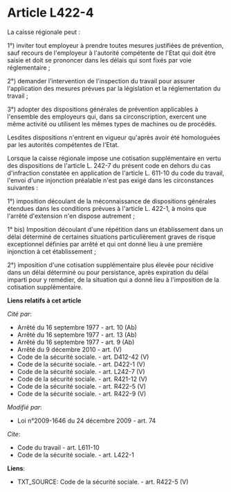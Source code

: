 # Article L422-4

La caisse régionale peut : 

1°) inviter tout employeur à prendre toutes mesures justifiées de prévention, sauf recours de l'employeur à l'autorité
compétente de l'Etat qui doit être saisie et doit se prononcer dans les délais qui sont fixés par voie réglementaire ; 

2°) demander l'intervention de l'inspection du travail pour assurer l'application des mesures prévues par la législation et
la réglementation du travail ; 

3°) adopter des dispositions générales de prévention applicables à l'ensemble des employeurs qui, dans sa circonscription,
exercent une même activité ou utilisent les mêmes types de machines ou de procédés. 

Lesdites dispositions n'entrent en vigueur qu'après avoir été homologuées par les autorités compétentes de l'Etat. 

Lorsque la caisse régionale impose une cotisation supplémentaire en vertu des dispositions de l'article L. 242-7 du présent
code en dehors du cas d'infraction constatée en application de l'article L. 611-10 du code du travail, l'envoi d'une
injonction préalable n'est pas exigé dans les circonstances suivantes : 

1°) imposition découlant de la méconnaissance de dispositions générales étendues dans les conditions prévues à l'article L.
422-1, à moins que l'arrêté d'extension n'en dispose autrement ; 

1° bis) Imposition découlant d'une répétition dans un établissement dans un délai déterminé de certaines situations
particulièrement graves de risque exceptionnel définies par arrêté et qui ont donné lieu à une première injonction à cet
établissement ; 

2°) imposition d'une cotisation supplémentaire plus élevée pour récidive dans un délai déterminé ou pour persistance, après
expiration du délai imparti pour y remédier, de la situation qui a donné lieu à l'imposition de la cotisation supplémentaire.

**Liens relatifs à cet article**

_Cité par_:

  - Arrêté du 16 septembre 1977 - art. 10 (Ab)
  - Arrêté du 16 septembre 1977 - art. 13 (Ab)
  - Arrêté du 16 septembre 1977 - art. 9 (Ab)
  - Arrêté du 9 décembre 2010 - art. (V)
  - Code de la sécurité sociale. - art. D412-42 (V)
  - Code de la sécurité sociale. - art. D422-1 (V)
  - Code de la sécurité sociale. - art. L242-7 (V)
  - Code de la sécurité sociale. - art. R421-12 (V)
  - Code de la sécurité sociale. - art. R422-5 (V)
  - Code de la sécurité sociale. - art. R422-9 (V)

_Modifié par_:

  - Loi n°2009-1646 du 24 décembre 2009 - art. 74

_Cite_:

  - Code du travail - art. L611-10
  - Code de la sécurité sociale. - art. L422-1

**Liens**:

  - TXT_SOURCE: Code de la sécurité sociale. - art. R422-5 (V)
